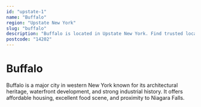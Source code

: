 ```yaml
---
id: "upstate-1"
name: "Buffalo"
region: "Upstate New York"
slug: "buffalo"
description: "Buffalo is located in Upstate New York. Find trusted local plumbers serving this area."
postcode: "14202"
---
```


# Buffalo

Buffalo is a major city in western New York known for its architectural heritage, waterfront development, and strong industrial history. It offers affordable housing, excellent food scene, and proximity to Niagara Falls. 